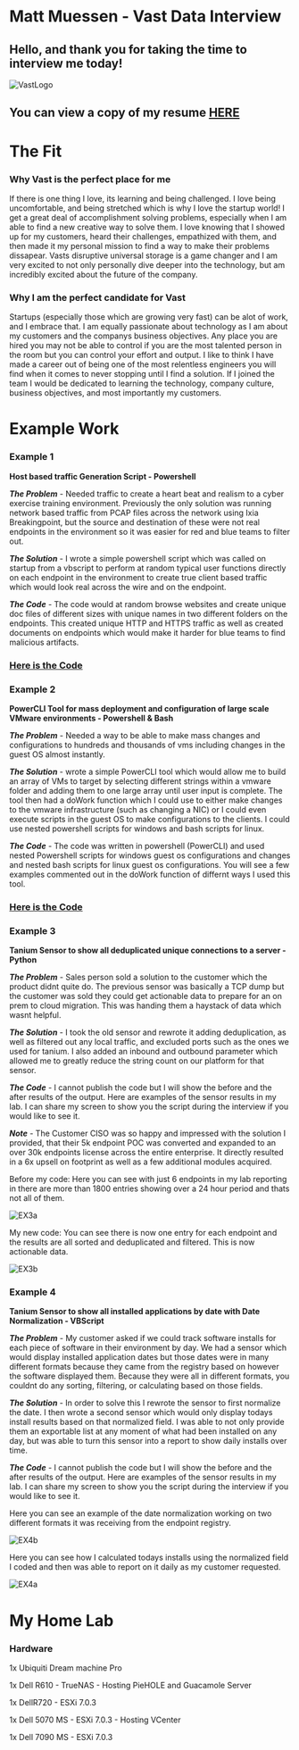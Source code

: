 
# Matt Muessen - Vast Data Interview

## Hello, and thank you for taking the time to interview me today!

![VastLogo](https://github.com/MMuessen/VastData_Interview/blob/main/deepLearning.png?raw=true)

## You can view a copy of my resume [HERE](https://github.com/MMuessen/VastData_Interview/blob/main/MattMuessenResumeApril2023.pdf)


# The Fit

### Why Vast is the perfect place for me

If there is one thing I love, its learning and being challenged.  I love being uncomfortable, and being stretched which is why I love the startup world!  I get a great deal of accomplishment solving problems, especially when I am able to find a new creative way to solve them.  I love knowing that I showed up for my customers, heard their challenges, empathized with them, and then made it my personal mission to find a way to make their problems dissapear. Vasts disruptive universal storage is a game changer and I am very excited to not only personally dive deeper into the technology, but am incredibly excited about the future of the company.

### Why I am the perfect candidate for Vast

Startups (especially those which are growing very fast) can be alot of work, and I embrace that.  I am equally passionate about technology as I am about my customers and the companys business objectives.  Any place you are hired you may not be able to control if you are the most talented person in the room but you can control your effort and output.  I like to think I have made a career out of being one of the most relentless engineers you will find when it comes to never stopping until I find a solution.  If I joined the team I would be dedicated to learning the technology, company culture, business objectives, and most importantly my customers.

# Example Work

### Example 1
**Host based traffic Generation Script - Powershell**

***The Problem*** - Needed traffic to create a heart beat and realism to a cyber exercise training environment.  Previously the only solution was running network based traffic from PCAP files across the network using Ixia Breakingpoint, but the source and destination of these were not real endpoints in the environment so it was easier for red and blue teams to filter out.

***The Solution*** - I wrote a simple powershell script which was called on startup from a vbscript to perform at random typical user functions directly on each endpoint in the environment to create true client based traffic which would look real across the wire and on the endpoint.

***The Code*** - The code would at random browse websites and create unique doc files of different sizes with unique names in two different folders on the endpoints.  This created unique HTTP and HTTPS traffic as well as created documents on endpoints which would make it harder for blue teams to find malicious artifacts.  

### [Here is the Code](https://github.com/MMuessen/VastData_Interview/blob/main/traffic.ps1)

### Example 2
**PowerCLI Tool for mass deployment and configuration of large scale VMware environments - Powershell & Bash**

***The Problem*** - Needed a way to be able to make mass changes and configurations to hundreds and thousands of vms including changes in the guest OS almost instantly.

***The Solution*** - wrote a simple PowerCLI tool which would allow me to build an array of VMs to target by selecting different strings within a vmware folder and adding them to one large array until user input is complete.  The tool then had a doWork function which I could use to either make changes to the vmware infrastructure (such as changing a NIC) or I could even execute scripts in the guest OS to make configurations to the clients.  I could use nested powershell scripts for windows and bash scripts for linux.

***The Code*** - The code was written in powershell (PowerCLI) and used nested Powershell scripts for windows guest os configurations and changes and nested bash scripts for linux guest os configurations.  You will see a few examples commented out in the doWork function of differnt ways I used this tool.

### [Here is the Code](https://github.com/MMuessen/VastData_Interview/blob/main/PowerCLI_VMArrayLoop_Tool.ps1)

### Example 3
**Tanium Sensor to show all deduplicated unique connections to a server - Python**

***The Problem*** - Sales person sold a solution to the customer which the product didnt quite do.  The previous sensor was basically a TCP dump but the customer was sold they could get actionable data to prepare for an on prem to cloud migration.  This was handing them a haystack of data which wasnt helpful.

***The Solution*** - I took the old sensor and rewrote it adding deduplication, as well as filtered out any local traffic, and excluded ports such as the ones we used for tanium.  I also added an inbound and outbound parameter which allowed me to greatly reduce the string count on our platform for that sensor.

***The Code*** - I cannot publish the code but I will show the before and the after results of the output.  Here are examples of the sensor results in my lab.  I can share my screen to show you the script during the interview if you would like to see it.

***Note*** - The Customer CISO was so happy and impressed with the solution I provided, that their 5k endpoint POC was converted and expanded to an over 30k endpoints license across the entire enterprise.  It directly resulted in a 6x upsell on footprint as well as a few additional modules acquired.

Before my code:  Here you can see with just 6 endpoints in my lab reporting in there are more than 1800 entries showing over a 24 hour period and thats not all of them.

![EX3a](https://github.com/MMuessen/VastData_Interview/blob/main/EX3a.png)

My new code:  You can see there is now one entry for each endpoint and the results are all sorted and deduplicated and filtered.  This is now actionable data.

![EX3b](https://github.com/MMuessen/VastData_Interview/blob/main/EX3b.png)


### Example 4
**Tanium Sensor to show all installed applications by date with Date Normalization - VBScript**

***The Problem*** - My customer asked if we could track software installs for each piece of software in their environment by day.  We had a sensor which would display installed application dates but those dates were in many different formats because they came from the registry based on however the software displayed them.  Because they were all in different formats, you couldnt do any sorting, filtering, or calculating based on those fields.

***The Solution*** - In order to solve this I rewrote the sensor to first normalize the date.  I then wrote a second sensor which would only display todays install results based on that normalized field.  I was able to not only provide them an exportable list at any moment of what had been installed on any day, but was able to turn this sensor into a report to show daily installs over time.

***The Code*** - I cannot publish the code but I will show the before and the after results of the output.  Here are examples of the sensor results in my lab. I can share my screen to show you the script during the interview if you would like to see it.

Here you can see an example of the date normalization working on two different formats it was receiving from the endpoint registry.

![EX4b](https://github.com/MMuessen/VastData_Interview/blob/main/EX4b.png)

Here you can see how I calculated todays installs using the normalized field I coded and then was able to report on it daily as my customer requested.

![EX4a](https://github.com/MMuessen/VastData_Interview/blob/main/EX4a.png)

# My Home Lab

### Hardware

1x Ubiquiti Dream machine Pro

1x Dell R610 - TrueNAS - Hosting PieHOLE and Guacamole Server
  
1x DellR720 - ESXi 7.0.3

1x Dell 5070 MS - ESXi 7.0.3 - Hosting VCenter
  
1x Dell 7090 MS - ESXi 7.0.3


